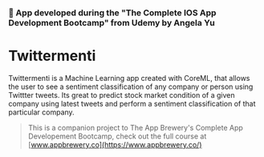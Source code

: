 
### 🧠 App developed during the "The Complete IOS App Development Bootcamp" from Udemy by Angela Yu

#  Twittermenti

Twittermenti is a Machine Learning app created with CoreML, that allows the user to see a sentiment classification of any company or person using Twittter tweets. Its great to predict stock market condition of a given company using latest tweets and perform a sentiment classification of that particular company.


>This is a companion project to The App Brewery's Complete App Developement Bootcamp, check out the full course at [www.appbrewery.co](https://www.appbrewery.co/)


